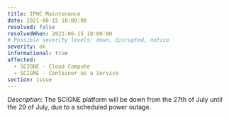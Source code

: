 ```yaml
---
title: IPHC Maintenance
date: 2021-06-15 10:00:00
resolved: false
resolvedWhen: 2021-06-15 18:00:00
# Possible severity levels: down, disrupted, notice
severity: ok
informational: true
affected:
  - SCIGNE - Cloud Compute
  - SCIGNE - Container as a Service
section: issue
---
```


*Description*: The SCIGNE platform will be down from the 27th of July until the 29 of July, due to a scheduled power outage.
